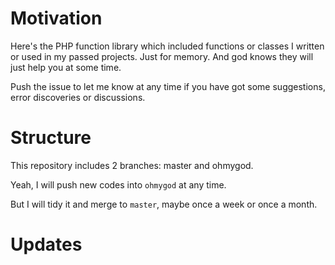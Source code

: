 # Motivation
Here's the PHP function library which included functions or classes I written or used in my passed projects. Just for memory. And god knows they will just help you at some time.

Push the issue to let me know at any time if you have got some suggestions, error discoveries or discussions.

# Structure

This repository includes 2 branches: master and ohmygod.

Yeah, I will push new codes into `ohmygod` at any time. 

But I will tidy it and merge to `master`, maybe once a week or once a month.

# Updates